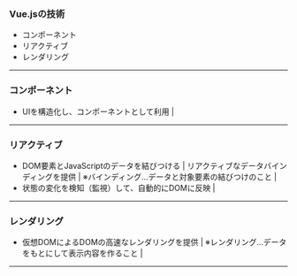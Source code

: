 ### Vue.jsの技術
 - コンポーネント
 - リアクティブ
 - レンダリング
---

### コンポーネント
  - UIを構造化し、コンポーネントとして利用 |
---

### リアクティブ   
  - DOM要素とJavaScriptのデータを結びつける    |
    リアクティブなデータバインディングを提供     |
    ※バインディング…データと対象要素の結びつけのこと    |
  - 状態の変化を検知（監視）して、自動的にDOMに反映    |

---

### レンダリング   
  - 仮想DOMによるDOMの高速なレンダリングを提供    | 
    ※レンダリング…データをもとにして表示内容を作ること   |

---
